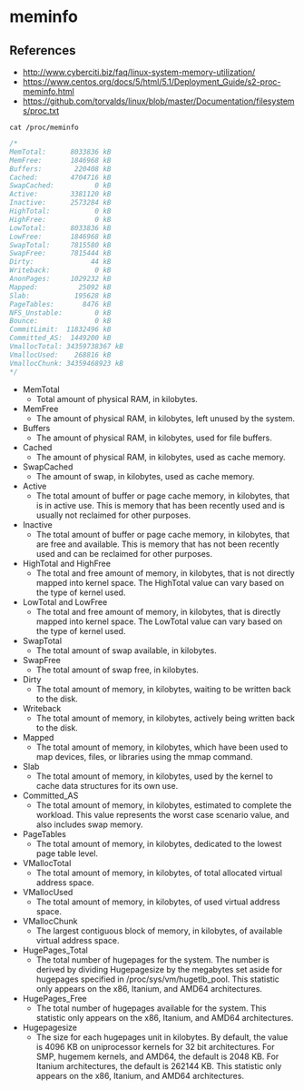 # meminfo

## References
* http://www.cyberciti.biz/faq/linux-system-memory-utilization/
* https://www.centos.org/docs/5/html/5.1/Deployment_Guide/s2-proc-meminfo.html
* https://github.com/torvalds/linux/blob/master/Documentation/filesystems/proc.txt

```
cat /proc/meminfo
```
```c
/*
MemTotal:      8033836 kB
MemFree:       1846968 kB
Buffers:        220408 kB
Cached:        4704716 kB
SwapCached:          0 kB
Active:        3381120 kB
Inactive:      2573284 kB
HighTotal:           0 kB
HighFree:            0 kB
LowTotal:      8033836 kB
LowFree:       1846968 kB
SwapTotal:     7815580 kB
SwapFree:      7815444 kB
Dirty:              44 kB
Writeback:           0 kB
AnonPages:     1029232 kB
Mapped:          25092 kB
Slab:           195628 kB
PageTables:       8476 kB
NFS_Unstable:        0 kB
Bounce:              0 kB
CommitLimit:  11832496 kB
Committed_AS:  1449200 kB
VmallocTotal: 34359738367 kB
VmallocUsed:    268816 kB
VmallocChunk: 34359468923 kB
*/
```


* MemTotal
  * Total amount of physical RAM, in kilobytes.
* MemFree
  * The amount of physical RAM, in kilobytes, left unused by the system.
* Buffers
  * The amount of physical RAM, in kilobytes, used for file buffers.
* Cached
  * The amount of physical RAM, in kilobytes, used as cache memory.
* SwapCached
  * The amount of swap, in kilobytes, used as cache memory.
* Active
  * The total amount of buffer or page cache memory, in kilobytes, that is in active use. This is memory that has been recently used and is usually not reclaimed for other purposes.
* Inactive
  * The total amount of buffer or page cache memory, in kilobytes, that are free and available. This is memory that has not been recently used and can be reclaimed for other purposes.
* HighTotal and HighFree
  * The total and free amount of memory, in kilobytes, that is not directly mapped into kernel space. The HighTotal value can vary based on the type of kernel used.
* LowTotal and LowFree
  * The total and free amount of memory, in kilobytes, that is directly mapped into kernel space. The LowTotal value can vary based on the type of kernel used.
* SwapTotal
  * The total amount of swap available, in kilobytes.
* SwapFree
  * The total amount of swap free, in kilobytes.
* Dirty
  * The total amount of memory, in kilobytes, waiting to be written back to the disk.
* Writeback
  * The total amount of memory, in kilobytes, actively being written back to the disk.
* Mapped
  * The total amount of memory, in kilobytes, which have been used to map devices, files, or libraries using the mmap command.
* Slab
  * The total amount of memory, in kilobytes, used by the kernel to cache data structures for its own use.
* Committed_AS
  * The total amount of memory, in kilobytes, estimated to complete the workload. This value represents the worst case scenario value, and also includes swap memory.
* PageTables
  * The total amount of memory, in kilobytes, dedicated to the lowest page table level.
* VMallocTotal
  * The total amount of memory, in kilobytes, of total allocated virtual address space.
* VMallocUsed
  * The total amount of memory, in kilobytes, of used virtual address space.
* VMallocChunk
  * The largest contiguous block of memory, in kilobytes, of available virtual address space.
* HugePages_Total
  * The total number of hugepages for the system. The number is derived by dividing Hugepagesize by the megabytes set aside for hugepages specified in /proc/sys/vm/hugetlb_pool. This statistic only appears on the x86, Itanium, and AMD64 architectures.
* HugePages_Free
  * The total number of hugepages available for the system. This statistic only appears on the x86, Itanium, and AMD64 architectures.
* Hugepagesize
  * The size for each hugepages unit in kilobytes. By default, the value is 4096 KB on uniprocessor kernels for 32 bit architectures. For SMP, hugemem kernels, and AMD64, the default is 2048 KB. For Itanium architectures, the default is 262144 KB. This statistic only appears on the x86, Itanium, and AMD64 architectures.
